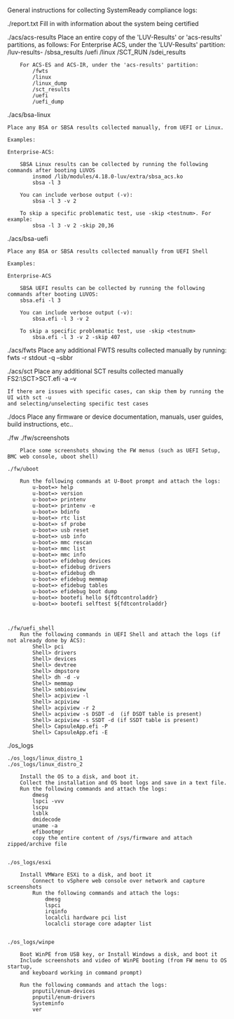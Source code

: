 General instructions for collecting SystemReady compliance logs:

./report.txt
    Fill in with information about the system being certified


./acs/acs-results
    Place an entire copy of the 'LUV-Results' or 'acs-results' partitions, as  follows:
        For Enterprise ACS, under the 'LUV-Results' partition:
            /luv-results-<date>
            /sbsa_results
                /uefi
                /linux
            /SCT_RUN
            /sdei_results

        For ACS-ES and ACS-IR, under the 'acs-results' partition:
            /fwts
            /linux
            /linux_dump
            /sct_results
            /uefi
            /uefi_dump


./acs/bsa-linux

    Place any BSA or SBSA results collected manually, from UEFI or Linux.

    Examples:

    Enterprise-ACS:

        SBSA Linux results can be collected by running the following commands after booting LUVOS
            insmod /lib/modules/4.18.0-luv/extra/sbsa_acs.ko
            sbsa -l 3

        You can include verbose output (-v):
            sbsa -l 3 -v 2

        To skip a specific problematic test, use -skip <testnum>. For example:
            sbsa -l 3 -v 2 -skip 20,36




./acs/bsa-uefi

    Place any BSA or SBSA results collected manually from UEFI Shell

    Examples:

    Enterprise-ACS

        SBSA UEFI results can be collected by running the following commands after booting LUVOS:
        sbsa.efi -l 3

        You can include verbose output (-v):
            sbsa.efi -l 3 -v 2

        To skip a specific problematic test, use -skip <testnum>
            sbsa.efi -l 3 -v 2 -skip 407



./acs/fwts
    Place any additional FWTS results collected manually by running:
        fwts -r stdout -q –sbbr


./acs/sct
    Place any additional SCT results collected manually
        FS2:\SCT>SCT.efi -a –v

    If there are issues with specific cases, can skip them by running the UI with sct -u
    and selecting/unselecting specific test cases


./docs
    Place any firmware or device documentation, manuals, user guides, build instructions, etc..


./fw
    ./fw/screenshots

        Place some screenshots showing the FW menus (such as UEFI Setup, BMC web console, uboot shell)

    ./fw/uboot

        Run the following commands at U-Boot prompt and attach the logs:
            u-boot=> help
            u-boot=> version
            u-boot=> printenv
            u-boot=> printenv -e
            u-boot=> bdinfo
            u-boot=> rtc list
            u-boot=> sf probe
            u-boot=> usb reset
            u-boot=> usb info
            u-boot=> mmc rescan
            u-boot=> mmc list
            u-boot=> mmc info
            u-boot=> efidebug devices
            u-boot=> efidebug drivers
            u-boot=> efidebug dh
            u-boot=> efidebug memmap
            u-boot=> efidebug tables
            u-boot=> efidebug boot dump
            u-boot=> bootefi hello ${fdtcontroladdr}
            u-boot=> bootefi selftest ${fdtcontroladdr}



    ./fw/uefi_shell
        Run the following commands in UEFI Shell and attach the logs (if not already done by ACS):
            Shell> pci
            Shell> drivers
            Shell> devices
            Shell> devtree
            Shell> dmpstore
            Shell> dh -d -v
            Shell> memmap
            Shell> smbiosview
            Shell> acpiview -l
            Shell> acpiview
            Shell> acpiview -r 2
            Shell> acpiview -s DSDT -d  (if DSDT table is present)
            Shell> acpiview -s SSDT -d (if SSDT table is present)
            Shell> CapsuleApp.efi -P
            Shell> CapsuleApp.efi -E


./os_logs

    ./os_logs/linux_distro_1
    ./os_logs/linux_distro_2

        Install the OS to a disk, and boot it.
        Collect the installation and OS boot logs and save in a text file.
        Run the following commands and attach the logs:
            dmesg
            lspci -vvv
            lscpu
            lsblk
            dmidecode
            uname -a
            efibootmgr
            copy the entire content of /sys/firmware and attach zipped/archive file


    ./os_logs/esxi

        Install VMWare ESXi to a disk, and boot it
            Connect to vSphere web console over network and capture screenshots
            Run the following commands and attach the logs:
                dmesg
                lspci
                irqinfo
                localcli hardware pci list
                localcli storage core adapter list


    ./os_logs/winpe

        Boot WinPE from USB key, or Install Windows a disk, and boot it
        Include screenshots and video of WinPE booting (from FW menu to OS startup,
        and keyboard working in command prompt)

        Run the following commands and attach the logs:
            pnputil/enum-devices
            pnputil/enum-drivers
            Systeminfo
            ver



